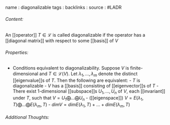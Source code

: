 name : diagonalizable
tags : 
backlinks : 
source : #LADR

###### Content:
An [[operator]] $T \in \mathcal{L}$ is called diagonalizable if the operator has a [[diagonal matrix]] with respect to some [[basis]] of $V$

###### Properties:
- Conditions equivalent to diagonalizability. Suppose $V$ is finite-dimensional and $T \in \mathcal{L}(V)$. Let $\lambda_1,...,\lambda_m$ denote the distinct [[eigenvalue]]s of $T$. Then the following are equivalent:
		- $T$ is diagonalizable
		- $V$ has a [[basis]] consisting of [[eigenvector]]s of $T$
		- There exist 1-dimensional [[subspace]]s $U_1,...,U_n$ of $V$, each [[invariant]] under $T$, such that $V = U_1 \bigoplus ... \bigoplus U_n$
		- ([[eigenspace]]) $V = E(\lambda_1,T) \bigoplus ... \bigoplus E(\lambda_m,T)$
		- $dim V = dim E(\lambda_1,T)+...+dim E(\lambda_m,T)$

###### Additional Thoughts:
